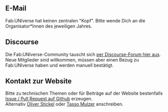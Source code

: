 ## E-Mail

Fab:UNIverse hat keinen zentralen "Kopf". Bitte wende Dich an die Organisator\*Innen des jeweiligen Jahres. 


## Discourse

Die Fab:UNIverse-Community tauscht sich [per Discourse-Forum hier aus](https://discourse.fab-universe.de/).  
Neue Mitglieder sind willkommen, müssen aber einen Bezug zu Fab:UNIverse haben und werden manuell bestätigt.


## Kontakt zur Website

Bitte zu technischen Themen oder für Beiträge auf der Website bestenfalls [Issue / Pull Request auf Github](https://github.com/oliverstickel/fabuniverse/issues) erzeugen.  
Alternativ [Oliver Stickel](https://einrichtungen.ruhr-uni-bochum.de/de/oliver-stickel) oder [Tasso Mulzer](https://www.bht-berlin.de/people/detail/1487) anschreiben. 